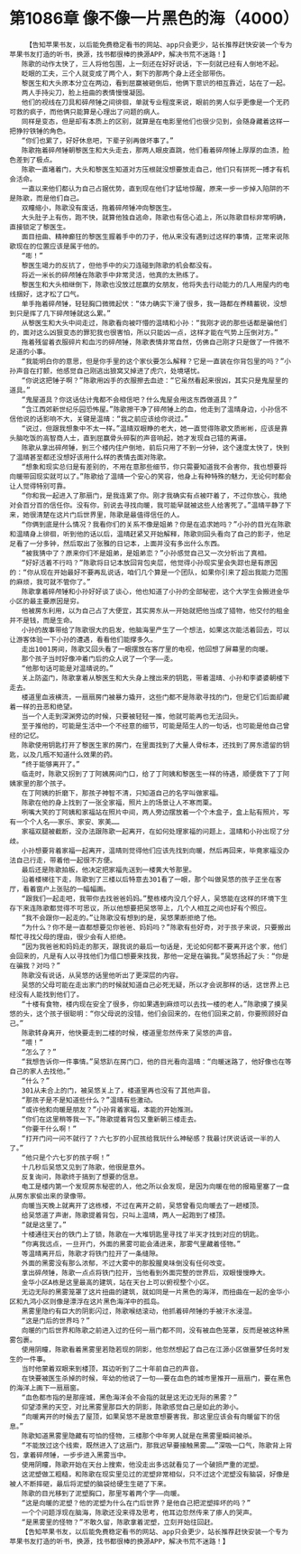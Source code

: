 # 第1086章 像不像一片黑色的海（4000）
        【告知苹果书友，以后能免费稳定看书的网站、app只会更少，站长推荐赶快安装一个专为苹果书友打造的听书，换源，找书都很棒的换源APP，解决书荒不迷路！】
       陈歌的动作太快了，三人将他包围，上一刻还在好好说话，下一刻就已经有人倒地不起。
       眨眼的工夫，三个人就变成了两个人，剩下的那两个身上还全部带伤。
       黎医生和大头原本分立在两边，看到屈赢被砸倒后，他俩下意识的相互靠近，站在了一起。
       两人手持尖刀，脸上扭曲的表情慢慢凝固。
       他们的视线在刀具和碎颅锤之间徘徊，单就专业程度来说，眼前的男人似乎更像是一个无药可救的疯子，而他俩只能算是心理出了问题的病人。
       同样是变态，但是却有本质上的区别，就算是在电影里他们也很少见到，会随身藏着这样一把狰狞铁锤的角色。
       “你们也累了，好好休息吧，下辈子别再做坏事了。”
       陈歌拖着碎颅锤朝黎医生和大头走去，那两人眼皮直跳，他们看着碎颅锤上厚厚的血渍，脸色差到了极点。
       陈歌一直堵着门，大头和黎医生知道对方压根就没想要放走自己，他们只有拼死一搏才有机会活命。
       一直以来他们都认为自己占据优势，直到现在他们才猛地惊醒，原来一步一步掉入陷阱的不是陈歌，而是他们自己。
       双瞳缩小，陈歌没有废话，拖着碎颅锤冲向黎医生。
       大头肚子上有伤，跑不快，就算他独自逃命，陈歌也有信心追上，所以陈歌目标非常明确，直接锁定了黎医生。
       面目扭曲、精神癫狂的黎医生握着手中的刀子，他从来没有遇到过这样的事情，正常来说陈歌现在的位置应该是属于他的。
       “嘭！”
       黎医生竭力的反抗了，但他手中的尖刀连碰到陈歌的机会都没有。
       将近一米长的碎颅锤在陈歌手中非常灵活，他真的太熟练了。
       黎医生和大头相继倒下，陈歌也没放过屈赢的女朋友，他将失去行动能力的几人用屋内的电线捆好，这才松了口气。
       单手拖着碎颅锤，轻轻胸口微微起伏：“体力确实下滑了很多，我一路都在养精蓄锐，没想到只是挥了几下碎颅锤就这么累。”
       从黎医生和大头中间走过，陈歌看向被吓懵的温晴和小孙：“我刚才说的那些话都是骗他们的，面对这么凶狠变态的罪犯我也很害怕，所以只能凶一点，这样才能在气势上压倒对方。”
       拖着残留着衣服碎片和血污的碎颅锤，陈歌表情非常自然，仿佛自己刚才只是做了一件微不足道的小事。
       “我能明白你的意思，但是你手里的这个家伙要怎么解释？它是一直装在你背包里的吗？”小孙声音在打颤，他感觉自己刚逃出狼窝又掉进了虎穴，处境堪忧。
       “你说这把锤子啊？”陈歌用凶手的衣服擦去血迹：“它虽然看起来很凶，其实只是鬼屋里的道具。”
       “鬼屋道具？你这话估计鬼都不会相信吧？什么鬼屋会用这东西做道具？”
       “含江西郊新世纪乐园恐怖屋。”陈歌擦干净了碎颅锤上的血，他走到了温晴身边，小孙信不信他说的话影响不大，关键是温晴：“我之前应该给你说过。”
       “说过，但跟我想象中不太一样。”温晴双眼睁的老大，她一直觉得陈歌文质彬彬，应该是靠头脑吃饭的高智商人士，直到屈赢骨头碎裂的声音响起，她才发现自己错的离谱。
       陈歌从拿出碎颅锤，到三个楼内住户倒地，前后只用了不到一分钟，这个速度太快了，快到了温晴甚至都还没想好该用什么样的表情去面对陈歌。
       “想象和现实总归是有差别的，不用在意那些细节，你只需要知道我不会害你，我也想要将向暖带回现实就可以了。”陈歌给了温晴一个安心的笑容，他身上有种特殊的魅力，无论何时都会让人觉得特别可靠。
       “你和我一起进入了那扇门，是我连累了你。刚才我确实有点被吓着了，不过你放心，我绝对会百分百的信任你。没有你，别说去寻找向暖，我可能早就被这些人给害死了。”温晴平静了下来，她很清楚在这片门后世界里，陈歌是最值得信任的人。
       “你俩到底是什么情况？我看你们的关系不像是姐弟？你是在追求她吗？”小孙的目光在陈歌和温晴身上徘徊，听到他的话以后，温晴赶紧又开始解释，陈歌则回头看向了自己的影子，他足足看了一分多钟，然后取出了张雅的日记本，上面并没有多出什么东西。
       “被我猜中了？原来你们不是姐弟，是姐弟恋？”小孙感觉自己又一次分析出了真相。
       “好好活着不行吗？”陈歌将日记本放回背包夹层，他觉得小孙现实里会失踪也是有原因的：“你从现在开始最好不要再乱说话，咱们几个算是一个团队，如果你引来了超出我能力范围的麻烦，我可就不管你了。”
       陈歌拿着碎颅锤和小孙好好谈了谈心，他也知道了小孙的全部秘密，这个大学生会搬进金华小区的最主要原因是穷。
       他被房东利用，以为自己占了大便宜，其实房东从一开始就把他当成了猎物，他交付的租金并不是钱，而是生命。
       小孙的故事带给了陈歌很大的启发，他脑海里产生了一个想法，如果这次能活着回去，可以让游客体验一下小孙的遭遇，看看他们能撑多久。
       走出1001房间，陈歌又回头看了一眼摆放在客厅里的电视，他回想了屏幕里的向暖。
       那个孩子当时好像冲着门后的众人说了一个字——走。
       “他那句话可能是对温晴说的。”
       关上防盗门，陈歌拿着从黎医生和大头身上搜出来的钥匙，带着温晴、小孙和李婆婆朝楼下走去。
       楼道里血液横流，一扇扇房门被暴力撬开，这些门都不是陈歌寻找的门，但是它们后面却藏着一样的丑恶和绝望。
       当一个人走到深渊旁边的时候，只要被轻轻一推，他就可能再也无法回头。
       至于推他的，可能是生活中一个不经意的细节，可能是陌生人的一句话，也可能是他自己曾经的记忆。
       陈歌使用钥匙打开了黎医生家的房门，在里面找到了大量人骨标本，还找到了房东遗留的钥匙，以及几瓶不知道什么效果的药。
       “终于能够离开了。”
       临走时，陈歌又拐到了丁阿姨房间门口，给了丁阿姨和黎医生一样的待遇，顺便救下了丁阿姨家里的那个孩子。
       在丁阿姨的折磨下，那孩子神智不清，只知道自己的名字叫做家福。
       陈歌在他的身上找到了一张全家福，照片上的场景让人不寒而栗。
       咧嘴大笑的丁阿姨和家福站在照片中间，两人旁边摆放着一个个木盒子，盒上贴有照片，写有一个个人名——家乐、家安、家美……
       家福双腿被截断，没办法跟陈歌一起离开，在如何处理家福的问题上，温晴和小孙出现了分歧。
       小孙想要背着家福一起离开，温晴则觉得他们应该先找到向暖，然后再回来，毕竟家福没办法自己行走，带着他一起很不方便。
       最后还是陈歌拍板，他决定把家福先送到一楼黄大爷那里。
       沿着楼梯往下走，陈歌到了三楼以后特意去301看了一眼，那个叫做吴悠的孩子正坐在客厅，看着窗户上张贴的一幅幅画。
       “跟我们一起走吧，我带你去找爸爸妈妈。”整栋楼内没几个好人，吴悠能在这样的环境下生存下来连陈歌都觉得不可思议，所以他想要把吴悠带上，几个人相互之间也好有个照应。
       “我不会跟你一起走的。”让陈歌没有想到的是，吴悠果断拒绝了他。
       “为什么？你不是一直都想要见你爸爸、妈妈吗？”陈歌有些好奇，对于孩子来说，只要搬出帮忙寻找父母的理由，很少会有人拒绝。
       “因为我爸爸和妈妈走的那天，跟我说的最后一句话是，无论如何都不要离开这个家，他们会回来的，凡是有人以寻找他们为借口想要来找我，那他一定是在骗我。”吴悠扬起了头：“你是在骗我？对吗？”
       陈歌没有说话，从吴悠的话里他听出了更深层的内容。
       吴悠的父母可能在走出家门的时候就知道自己必死无疑，所以才会说那样的话，这世界上已经没有人能找到他们了。
       “十楼有食物，楼内现在安全了很多，你如果遇到麻烦可以去找一楼的老人。”陈歌摸了摸吴悠的头，这个孩子很聪明：“你父母说的没错，他们会回来的，在他们回来之前，你要照顾好自己。”
       陈歌转身离开，他快要走到二楼的时候，楼道里忽然传来了吴悠的声音。
       “喂！”
       “怎么了？”
       “我想告诉你一件事情。”吴悠趴在房门口，他的目光看向温晴：“向暖迷路了，他好像也在等自己的家人去找他。”
       “什么？”
       301从未合上的门，被吴悠关上了，楼道里再也没有了其他声音。
       “那孩子是不是知道些什么？”温晴有些激动。
       “或许他和向暖是朋友？”小孙背着家福，本能的开始推测。
       “你们在这里稍等我一下。”陈歌提着背包又重新朝三楼走去。
       “你要干什么啊！”
       “打开门问一问不就行了？六七岁的小屁孩给我玩什么神秘感？我最讨厌说话说一半的人了。”
       “他只是个六七岁的孩子啊！”
       十几秒后吴悠又见到了陈歌，他很是意外。
       反复询问，陈歌终于搞到了想要的信息。
       电工是楼内第一个发现房东秘密的人，他之所以会发现，是因为向暖在他的报箱里塞了一盘从房东家偷出来的录像带。
       向暖当天晚上就离开了这栋楼，不过在离开之前，吴悠曾看见向暖去了一趟楼顶。
       给吴悠道了声谢，陈歌提着背包，只叫上温晴，两人一起跑到了楼顶。
       “就是这里了。”
       十楼通往天台的铁门上了锁，陈歌在一大堆钥匙里寻找了半天才找到对应的钥匙。
       “你离我远点，一旦开门，外面的黑雾可能会涌进来，那雾气里藏着怪物。”
       等温晴离开后，陈歌才将铁门拉开了一条缝隙。
       外面的黑雾没有那么浓郁，不过大雾中的那股腥臭味倒没有任何改变。
       拿出碎颅锤，陈歌一点点将铁门拉开，当他看到外面完整的世界后，双眼慢慢睁大。
       金华小区A栋是这里最高的建筑，站在天台上可以俯视整个小区。
       无边无际的黑雾笼罩了这片扭曲的建筑，就如同是一片黑色的海洋，而扭曲在一起的金华小区和九鸿小区则像是漂浮在这片黑色海洋中的孤岛。
       黑雾里隐约有巨大的阴影闪过，陈歌喉结滚动，他抓着碎颅锤的手被汗水浸湿。
       “这是门后的世界吗？”
       向暖的门后世界和陈歌之前进入过的任何一扇门都不同，没有被血色笼罩，反而是被这种黑雾包裹。
       使用阴瞳，陈歌看着黑雾里若隐若现的阴影，他忽然想起了自己在江源小区做噩梦任务时发生的一件事。
       当时他蒙着双眼来到楼顶，耳边听到了二十年前自己的声音。
       在快要被医生杀掉的时候，年幼的他说了一句——要在血色的城市里推开一扇扇门，要在黑色的海洋上画下一扇扇窗。
       “血色都市指的是那座城，黑色海洋会不会指的就是这无边无际的黑雾？”
       仰望漆黑的天空，对比黑雾里那巨大的阴影，陈歌感觉自己是如此的渺小。
       “向暖离开的时候去了屋顶，如果吴悠不是故意想要害我，那这里应该会有向暖留下的信息。”
       陈歌知道黑雾里隐藏有可怕的怪物，三楼那个中年男人就是在黑雾里瞬间被杀。
       “不能放过这个线索，既然进入了这扇门，那我迟早要接触黑雾……”深吸一口气，陈歌背上背包，拿着碎颅锤，一步步进入黑雾当中。
       使用阴瞳，陈歌开始在天台上搜索，他没走出多远就看见了一个破损严重的泥塑。
       这泥塑做工粗糙，和陈歌在现实里见过的泥塑非常相似，只不过这个泥塑没有脑袋，好像是被人不断摔砸，最后将泥塑的脑袋给硬生生砸了下来。
       陈歌的目光移到了泥塑胸口，那里写着两个字——向暖。
       “这是向暖的泥塑？他的泥塑为什么在门后世界？是他自己把泥塑摔坏的吗？”
       一个个问题浮现在脑海，陈歌还没来得及思考，他耳边忽然传来了瘆人的哭声。
       “是黑雾里的怪物？”不敢久留，陈歌拿着泥塑，立刻开始往回赶。
       【告知苹果书友，以后能免费稳定看书的网站、app只会更少，站长推荐赶快安装一个专为苹果书友打造的听书，换源，找书都很棒的换源APP，解决书荒不迷路！】
